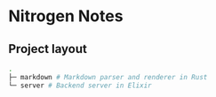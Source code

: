 # Nitrogen Notes

## Project layout
```sh
.
├─ markdown # Markdown parser and renderer in Rust
└─ server # Backend server in Elixir
```
